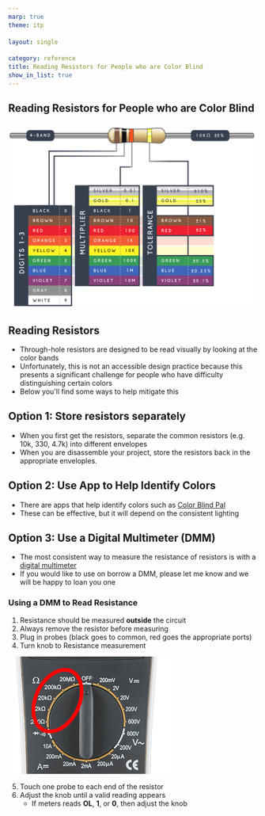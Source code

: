 ```yaml
---
marp: true
theme: itp
 
layout: single

category: reference
title: Reading Resistors for People who are Color Blind
show_in_list: true
---
```


## Reading Resistors for People who are Color Blind

<img src="reading_resistors_color_blind.assets/sparkfun_resistor_guide.png" alt="Resistor band chart" style="width:750px" />



## Reading Resistors

* Through-hole resistors are designed to be read visually by looking at the color bands
* Unfortunately, this is not an accessible design practice because this presents a significant challenge for people who have difficulty distinguishing certain colors
* Below you'll find some ways to help mitigate this

## Option 1: Store resistors separately

- When you first get the resistors, separate the common resistors (e.g. 10k, 330, 4.7k) into different envelopes
- When you are disassemble your project, store the resistors back in the appropriate enveloples.

## Option 2: Use App to Help Identify Colors

- There are apps that help identify colors such as [Color Blind Pal](https://colorblindpal.com/)
- These can be effective, but it will depend on the consistent lighting

## Option 3: Use a Digital Multimeter (DMM)

- The most consistent way to measure the resistance of resistors is with a [digital multimeter](https://www.sparkfun.com/products/12966)
- If you would like to use on borrow a DMM, please let me know and we will be happy to loan you one

### Using a DMM to Read Resistance

1) Resistance should be measured **outside** the circuit
2) Always remove the resistor before measuring
3) Plug in probes (black goes to common, red goes the appropriate ports)
4) Turn knob to Resistance measurement

<img src="reading_resistors_color_blind.assets/image-20230307162711706.png" alt="image-20230307162711706" />



5) Touch one probe to each end of the resistor
6) Adjust the knob until a valid reading appears
   * If meters reads **OL**, **1**, or **0**, then adjust the knob
